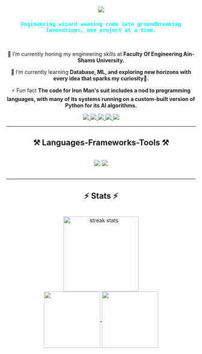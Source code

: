 <h1 align="center">
    <img src="https://readme-typing-svg.herokuapp.com/?font=Righteous&size=35&color=FF69B4&center=true&vCenter=true&width=500&height=70&duration=5000&lines=What’s+kickin’,+chicken?+👋;+I'm+Habiba+Mowafy!;+Welcome+to+my+profile💜;" />
</h1>

<h3 align="center"> 
    <code style="color : aqua">Engineering wizard weaving code into groundbreaking innovations, one project at a time.</code>
</h3>

<br/>

<div align="center">
 
 🔭 I’m currently honing my engineering skills at **Faculty Of Engineering Ain-Shams University.**
 
 🌱 I’m currently learning **Database, ML, and exploring new horizons with every idea that sparks my curiosity🌟.**

 ⚡ Fun fact **The code for Iron Man's suit includes a nod to programming languages, with many of its systems running on a custom-built version of Python for its AI algorithms.**

 </div>
 
<div align="center"> 
  <a href="mailto:habibamowafy24@gmail.com">
    <img src="https://img.shields.io/badge/Gmail-333333?style=for-the-badge&logo=gmail&logoColor=red" />
  </a>
  <a href="https://www.linkedin.com/in/habiba-el-sayed" target="_blank">
    <img src="https://img.shields.io/badge/LinkedIn-0077B5?style=for-the-badge&logo=linkedin&logoColor=white" target="_blank" />
  </a>
  <a href="https://www.coursera.org/user/11b2ebc4fcdc9d4919f60faecc824f52" target="_blank">
     <img src="https://img.shields.io/badge/Coursera-0056D2?style=for-the-badge&logo=Coursera&logoColor=white" target="_blank" /> 
  </a>
  <a href="https://www.hackerrank.com/profile/Habiba_Mowafy" target="_blank">
    <img src="https://img.shields.io/badge/-Hackerrank-2EC866?style=for-the-badge&logo=HackerRank&logoColor=white" target="_blank" />
  </a>
  <a href="https://codeforces.com/profile/Habiba_Mowafy" target="_blank">
    <img src="https://img.shields.io/badge/-CodeForces-FFFF00?style=for-the-badge&logo=CodeForces&logoColor=white" target="_blank" />
  </a>
</div>

 <hr/>
 
<h2 align="center">⚒️ Languages-Frameworks-Tools ⚒️</h2>
<br/>
<div align="center">
    <img src="https://skillicons.dev/icons?i=python,java,c,cpp,octave,matlab" />
    <img src="https://skillicons.dev/icons?i=pycharm,vscode,github,git,arduino,mysql,flask,django" /><br>
</div>

<br/>
<hr/>

<h2 align="center">⚡ Stats ⚡</h2>
<br>
<div align="center">
  <img height="200" src="https://github-readme-streak-stats-salesp07.vercel.app/?user=Lucifer3224&count_private=true&theme=holi-theme&border_radius=10" alt="streak stats"/>
<br/>
  <a href="https://github.com/anuraghazra/github-readme-stats">
    <img height="150" align="center" src="https://github-readme-stats.vercel.app/api?username=Lucifer3224&theme=holi&border_radius=10" />
  </a>
  <a href="https://github.com/anuraghazra/convoychat">
    <img height="150" align="center" src="https://github-readme-stats.vercel.app/api/top-langs?username=Lucifer3224&layout=compact&langs_count=8&card_width=250&theme=holi&border_radius=10" />
  </a>
</div>



